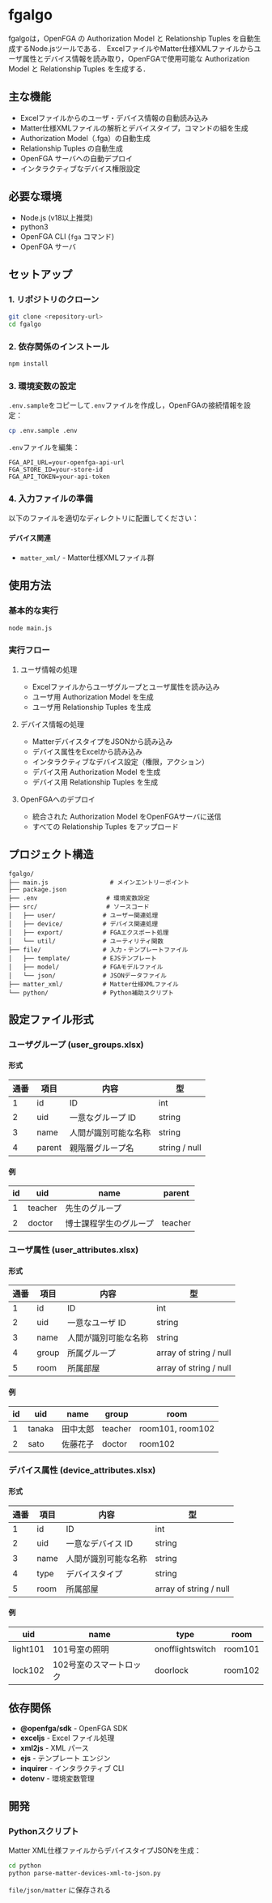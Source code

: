 # fgalgo
fgalgoは，OpenFGA の Authorization Model と Relationship Tuples を自動生成するNode.jsツールである．
ExcelファイルやMatter仕様XMLファイルからユーザ属性とデバイス情報を読み取り，OpenFGAで使用可能な Authorization Model と Relationship Tuples を生成する．

## 主な機能

- Excelファイルからのユーザ・デバイス情報の自動読み込み
- Matter仕様XMLファイルの解析とデバイスタイプ，コマンドの組を生成
- Authorization Model（.fga）の自動生成
- Relationship Tuples の自動生成
- OpenFGA サーバへの自動デプロイ
- インタラクティブなデバイス権限設定

## 必要な環境

- Node.js (v18以上推奨)
- python3
- OpenFGA CLI (`fga` コマンド)
- OpenFGA サーバ

## セットアップ

### 1. リポジトリのクローン

```bash
git clone <repository-url>
cd fgalgo
```

### 2. 依存関係のインストール

```bash
npm install
```

### 3. 環境変数の設定

`.env.sample`をコピーして`.env`ファイルを作成し，OpenFGAの接続情報を設定：

```bash
cp .env.sample .env
```

`.env`ファイルを編集：

```env
FGA_API_URL=your-openfga-api-url
FGA_STORE_ID=your-store-id
FGA_API_TOKEN=your-api-token
```

### 4. 入力ファイルの準備

以下のファイルを適切なディレクトリに配置してください：

#### デバイス関連
- `matter_xml/` - Matter仕様XMLファイル群

## 使用方法

### 基本的な実行

```bash
node main.js
```

### 実行フロー

1. ユーザ情報の処理
   - Excelファイルからユーザグループとユーザ属性を読み込み
   - ユーザ用 Authorization Model を生成
   - ユーザ用 Relationship Tuples を生成

2. デバイス情報の処理
   - MatterデバイスタイプをJSONから読み込み
   - デバイス属性をExcelから読み込み
   - インタラクティブなデバイス設定（権限，アクション）
   - デバイス用 Authorization Model を生成
   - デバイス用 Relationship Tuples を生成

3. OpenFGAへのデプロイ
   - 統合された Authorization Model をOpenFGAサーバに送信
   - すべての Relationship Tuples をアップロード

## プロジェクト構造

```
fgalgo/
├── main.js                 # メインエントリーポイント
├── package.json           
├── .env                   # 環境変数設定
├── src/                   # ソースコード
│   ├── user/             # ユーザー関連処理
│   ├── device/           # デバイス関連処理
│   ├── export/           # FGAエクスポート処理
│   └── util/             # ユーティリティ関数
├── file/                 # 入力・テンプレートファイル
│   ├── template/         # EJSテンプレート
│   ├── model/            # FGAモデルファイル
│   └── json/             # JSONデータファイル
├── matter_xml/           # Matter仕様XMLファイル
└── python/               # Python補助スクリプト
```

## 設定ファイル形式

### ユーザグループ (user_groups.xlsx)
#### 形式
| 通番 | 項目 | 内容 | 型 |
|-----|------|------------|------|
| 1 | id | ID | int |
| 2 | uid | 一意なグループ ID | string |
| 3 | name | 人間が識別可能な名称 | string |
| 4 | parent | 親階層グループ名 | string / null |


#### 例
|id| uid | name | parent |
|--|-----|------|-------|
|1| teacher | 先生のグループ |  |
|2| doctor | 博士課程学生のグループ | teacher |

### ユーザ属性 (user_attributes.xlsx)
#### 形式
| 通番 | 項目 | 内容 | 型 |
|-----|------|------------|------|
| 1 | id | ID | int |
| 2 | uid | 一意なユーザ ID | string |
| 3 | name | 人間が識別可能な名称 | string |
| 4 | group | 所属グループ | array of string / null |
| 5 | room | 所属部屋 | array of string / null |

#### 例

|id | uid | name | group | room |
|---|-----|------|-------|------|
| 1 | tanaka | 田中太郎 | teacher | room101, room102 |
| 2 | sato | 佐藤花子 | doctor | room102 |

### デバイス属性 (device_attributes.xlsx)
#### 形式
| 通番 | 項目 | 内容 | 型 |
|-----|------|------------|------|
| 1 | id | ID | int |
| 2 | uid | 一意なデバイス ID | string |
| 3 | name | 人間が識別可能な名称 | string |
| 4 | type | デバイスタイプ | string |
| 5 | room | 所属部屋 | array of string / null |


#### 例
| uid | name | type | room |
|-----|------|------|----------|
| light101 | 101号室の照明 | onofflightswitch | room101 |
| lock102 | 102号室のスマートロック | doorlock | room102 |


## 依存関係

- **@openfga/sdk** - OpenFGA SDK
- **exceljs** - Excel ファイル処理
- **xml2js** - XML パース
- **ejs** - テンプレート エンジン
- **inquirer** - インタラクティブ CLI
- **dotenv** - 環境変数管理

## 開発

### Pythonスクリプト

Matter XML仕様ファイルからデバイスタイプJSONを生成：

```bash
cd python
python parse-matter-devices-xml-to-json.py
```
`file/json/matter` に保存される
